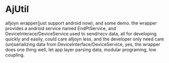 AjUtil
======

alljoyn wrapper(just support android now), and some demo.
the wrapper provides a android service named EndPtService,
and DeviceInterace/DeviceService used to send/recv data,
all for developing quickly and easily, could care alljoyn
less, and the developer only need care (un)serializing data
from DeviceInterface/DeviceService, yes, the wrapper does 
one thing well, let app layer parsing data, modular programing,
low coupling.

